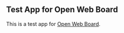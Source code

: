 
## Test App for Open Web Board

This is a test app for [Open Web Board](http://opensource.kddi.com/owb/).

